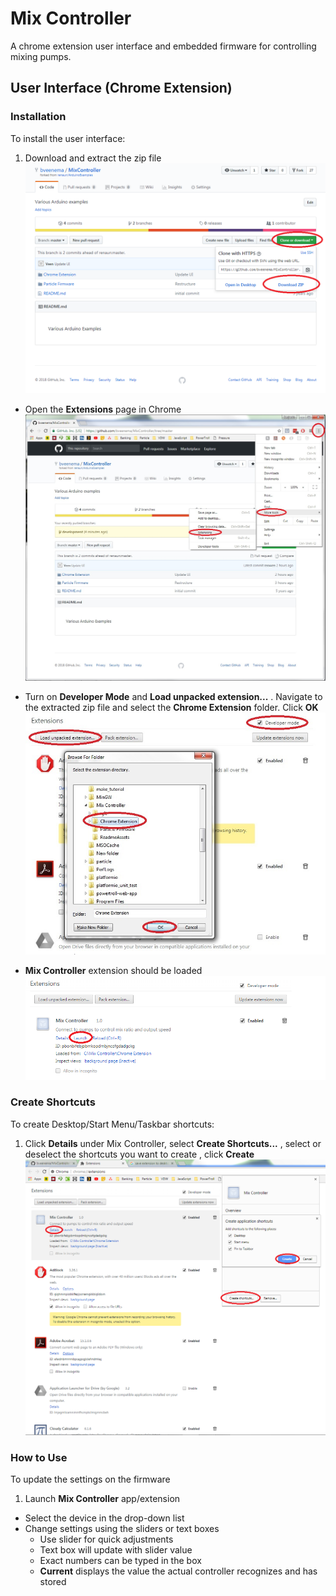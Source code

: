 # Mix Controller
A chrome extension user interface and embedded firmware for controlling mixing pumps.

## User Interface (Chrome Extension)
### Installation
To install the user interface:
1. Download and extract the zip file
![Img of where to go to download ZIP][JPG_downloadZIP]

* Open the **Extensions** page in Chrome
![Type "chrome://extensions" in the address bar][JPG_GoToExtensions]

* Turn on **Developer Mode** and **Load unpacked extension...** . Navigate to the extracted zip file and select the **Chrome Extension** folder.  Click **OK**
![Check the box next to "Developer Mode" and then click "Load unpacked extension"][JPG_LoadUnpackedExtension]

* **Mix Controller** extension should be loaded
![Mix Controller is at top of extension list][JPG_MixControllerExtension]

### Create Shortcuts
To create Desktop/Start Menu/Taskbar shortcuts:
1. Click **Details** under Mix Controller, select **Create Shortcuts...** , select or deselect the shortcuts you want to create , click **Create**
![How to create shortcuts][JPG_CreateShortcuts]

### How to Use
To update the settings on the firmware

1. Launch **Mix Controller** app/extension
* Select the device in the drop-down list
* Change settings using the sliders or text boxes
  * Use slider for quick adjustments
  * Text box will update with slider value
  * Exact numbers can be typed in the box
  * **Current** displays the value the actual controller recognizes and has stored






[JPG_downloadZIP]: ReadmeAssets/DownloadZip.jpg "How to download ZIP"

[JPG_GoToExtensions]: ReadmeAssets/GoToExtensions.jpg "Or type \"chrome://extensions\" in the address bar"

[JPG_LoadUnpackedExtension]: ReadmeAssets/LoadUnpackedExtension.jpg "Check the box next to \"Developer Mode\" and then click \"Load unpacked extension\""

[JPG_MixControllerExtension]: ReadmeAssets/MixControllerExtension.jpg "Mix Controller Extension"

[JPG_CreateShortcuts]: ReadmeAssets/CreateShortcuts.jpg "How to create shortcuts"
